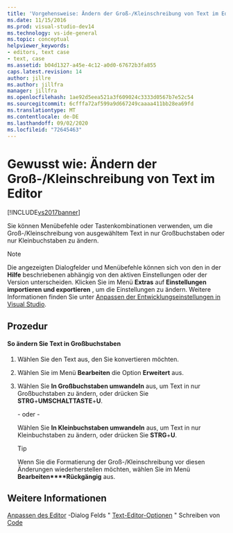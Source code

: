 ```yaml
---
title: 'Vorgehensweise: Ändern der Groß-/Kleinschreibung von Text im Editor | Microsoft-Dokumentation'
ms.date: 11/15/2016
ms.prod: visual-studio-dev14
ms.technology: vs-ide-general
ms.topic: conceptual
helpviewer_keywords:
- editors, text case
- text, case
ms.assetid: b04d1327-a45e-4c12-a0d0-67672b3fa855
caps.latest.revision: 14
author: jillre
ms.author: jillfra
manager: jillfra
ms.openlocfilehash: 1ae92d5eea521a3f609024c3333d0567b7e52c54
ms.sourcegitcommit: 6cfffa72af599a9d667249caaaa411bb28ea69fd
ms.translationtype: MT
ms.contentlocale: de-DE
ms.lasthandoff: 09/02/2020
ms.locfileid: "72645463"
---
```

# <a name="how-to-change-text-case-in-the-editor"></a>Gewusst wie: Ändern der Groß-/Kleinschreibung von Text im Editor
[!INCLUDE[vs2017banner](../includes/vs2017banner.md)]

Sie können Menübefehle oder Tastenkombinationen verwenden, um die Groß-/Kleinschreibung von ausgewähltem Text in nur Großbuchstaben oder nur Kleinbuchstaben zu ändern.

> [!NOTE]
> Die angezeigten Dialogfelder und Menübefehle können sich von den in der **Hilfe** beschriebenen abhängig von den aktiven Einstellungen oder der Version unterscheiden. Klicken Sie im Menü **Extras** auf **Einstellungen importieren und exportieren** , um die Einstellungen zu ändern. Weitere Informationen finden Sie unter [Anpassen der Entwicklungseinstellungen in Visual Studio](https://msdn.microsoft.com/22c4debb-4e31-47a8-8f19-16f328d7dcd3).

## <a name="procedure"></a>Prozedur

#### <a name="to-switch-text-to-upper-case"></a>So ändern Sie Text in Großbuchstaben

1. Wählen Sie den Text aus, den Sie konvertieren möchten.

2. Wählen Sie im Menü **Bearbeiten** die Option **Erweitert** aus.

3. Wählen Sie **In Großbuchstaben umwandeln** aus, um Text in nur Großbuchstaben zu ändern, oder drücken Sie **STRG**+**UMSCHALTTASTE**+**U**.

     \- oder -

     Wählen Sie **In Kleinbuchstaben umwandeln** aus, um Text in nur Kleinbuchstaben zu ändern, oder drücken Sie **STRG**+**U**.

    > [!TIP]
    > Wenn Sie die Formatierung der Groß-/Kleinschreibung vor diesen Änderungen wiederherstellen möchten, wählen Sie im Menü **Bearbeiten****Rückgängig** aus.

## <a name="see-also"></a>Weitere Informationen
 [Anpassen des Editor](../ide/customizing-the-editor.md) -Dialog Felds " [Text-Editor-Optionen](../ide/reference/text-editor-options-dialog-box.md) " Schreiben von [Code](../ide/writing-code-in-the-code-and-text-editor.md)
